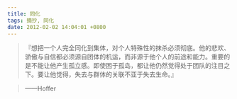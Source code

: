 ```yaml
---
title: 同化
tags: 摘抄, 同化
date: 2012-02-02 14:04:01 +0800
---
```



> 『想把一个人完全同化到集体，对个人特殊性的抹杀必须彻底。他的悲欢、骄傲与自信都必须源自团体的机运，而非源于他个人的前途和能力。重要的是不能让他产生孤立感。即使困于孤岛，都让他仍然觉得处于团队的注目之下。要让他觉得，失去与群体的关联不亚于失去生命。』

> ——Hoffer

